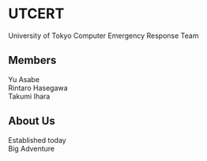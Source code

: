 # UTCERT
University of Tokyo Computer Emergency Response Team

## Members
Yu Asabe  
Rintaro Hasegawa  
Takumi Ihara  

## About Us
Established today  
Big Adventure
